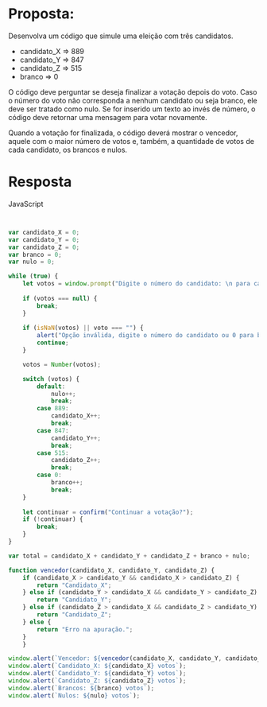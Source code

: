 # Proposta:

Desenvolva um código que simule uma eleição com três candidatos.
- candidato_X => 889
- candidato_Y => 847
- candidato_Z => 515
- branco => 0

O código deve perguntar se deseja finalizar a votação depois do voto. Caso o número do voto não corresponda a nenhum candidato ou seja branco, ele deve ser tratado como nulo. Se for inserido um texto ao invés de número, o código deve retornar uma mensagem para votar novamente.

Quando a votação for finalizada, o código deverá mostrar o vencedor, aquele com o maior número de votos e, também, a quantidade de votos de cada candidato, os brancos e nulos. 

# Resposta

JavaScript

```javascript


var candidato_X = 0;
var candidato_Y = 0;
var candidato_Z = 0;
var branco = 0;
var nulo = 0;

while (true) {
    let votos = window.prompt("Digite o número do candidato: \n para candidato_X => 889 \n para candidato_Y => 847 \n para candidato_Z => 515  \n ou 0 se deseja votar em branco.");
    
    if (votos === null) {
        break;
    }
    
    if (isNaN(votos) || voto === "") {
        alert("Opção inválida, digite o número do candidato ou 0 para branco.");
        continue;
    }

    votos = Number(votos);

    switch (votos) {
        default:
            nulo++;
            break;
        case 889:
            candidato_X++;
            break;
        case 847:
            candidato_Y++;
            break;
        case 515:
            candidato_Z++;
            break;
        case 0:
            branco++;
            break;
    }
    
    let continuar = confirm("Continuar a votação?");
    if (!continuar) {
        break;
    }
}

var total = candidato_X + candidato_Y + candidato_Z + branco + nulo;

function vencedor(candidato_X, candidato_Y, candidato_Z) {
    if (candidato_X > candidato_Y && candidato_X > candidato_Z) {
        return "Candidato_X";
    } else if (candidato_Y > candidato_X && candidato_Y > candidato_Z) {
        return "Candidato_Y";
    } else if (candidato_Z > candidato_X && candidato_Z > candidato_Y) {
        return "Candidato_Z";
    } else {
        return "Erro na apuração.";
    }
    }

window.alert(`Vencedor: ${vencedor(candidato_X, candidato_Y, candidato_Z)}`);
window.alert(`Candidato_X: ${candidato_X} votos`);
window.alert(`Candidato_Y: ${candidato_Y} votos`);
window.alert(`Candidato_Z: ${candidato_Z} votos`);
window.alert(`Brancos: ${branco} votos`);
window.alert(`Nulos: ${nulo} votos`);

```
